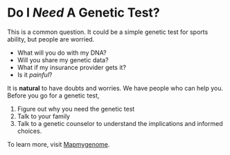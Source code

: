 # Do I _Need_ A Genetic Test?

This is a common question. It could be a simple genetic test for sports ability, but people are worried. 

-  What will you do with my DNA?
-  Will you share my genetic data?
-  What if my insurance provider gets it?
-  Is it _painful_?

It is **natural** to have doubts and worries. We have people who can help you. Before you go for a genetic test,

1.  Figure out why you need the genetic test
1.  Talk to your family
1.  Talk to a genetic counselor to understand the implications and informed choices.

To learn more, visit [Mapmygenome](https://mapmygenome.in).


